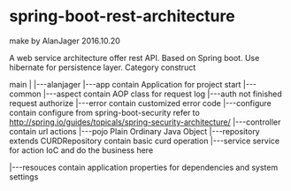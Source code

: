 # spring-boot-rest-architecture

make by AlanJager 2016.10.20

A web service architecture offer rest API.
Based on Spring boot.
Use hibernate for persistence layer.
Category construct

main
  |
  |---alanjager
        |---app            contain Application for project start
        |---common
               |---aspect  contain AOP class for request log
               |---auth    not finished request authorize
               |---error   contain customized error code
        |---configure      contain configure from spring-boot-security refer to 
                           http://spring.io/guides/topicals/spring-security-architecture/
        |---controller     contain url actions
        |---pojo           Plain Ordinary Java Object
        |---repository     extends CURDRepository contain basic curd operation
        |---service        service for action IoC and do the business here
  
  |---resouces             contain application properties for dependencies and system settings
        